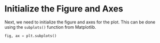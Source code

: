 # Initialize the Figure and Axes

Next, we need to initialize the figure and axes for the plot. This can be done using the `subplots()` function from Matplotlib.

```python
fig, ax = plt.subplots()
```
